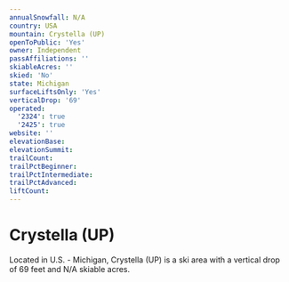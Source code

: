 ```yaml
---
annualSnowfall: N/A
country: USA
mountain: Crystella (UP)
openToPublic: 'Yes'
owner: Independent
passAffiliations: ''
skiableAcres: ''
skied: 'No'
state: Michigan
surfaceLiftsOnly: 'Yes'
verticalDrop: '69'
operated:
  '2324': true
  '2425': true
website: ''
elevationBase:
elevationSummit:
trailCount:
trailPctBeginner:
trailPctIntermediate:
trailPctAdvanced:
liftCount:
---
```



# Crystella (UP)

Located in U.S. - Michigan, Crystella (UP) is a ski area with a vertical drop of 69 feet and N/A skiable acres.

